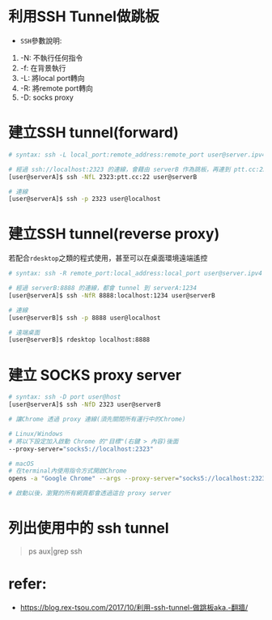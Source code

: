 # 利用SSH Tunnel做跳板
- `SSH`參數說明:
1. -N: 不執行任何指令
2. -f: 在背景執行
3. -L: 將local port轉向
4. -R: 將remote port轉向
5. -D: socks proxy

# 建立SSH tunnel(forward)
```bash
# syntax: ssh -L local_port:remote_address:remote_port user@server.ipv4

# 經過 ssh://localhost:2323 的連線，會藉由 serverB 作為跳板，再連到 ptt.cc:22
[user@serverA]$ ssh -NfL 2323:ptt.cc:22 user@serverB

# 連線
[user@serverA]$ ssh -p 2323 user@localhost
```

# 建立SSH tunnel(reverse proxy)
<!-- 注意，開啟反向tunnel之後，等於區網開了一個洞，外面的人可以連近來，可能會造成安全風險!需謹慎使用 -->
若配合`rdesktop`之類的程式使用，甚至可以在桌面環境遠端遙控
```bash
# syntax: ssh -R remote_port:local_address:local_port user@server.ipv4

# 經過 serverB:8888 的連線，都會 tunnel 到 serverA:1234
[user@serverA]$ ssh -NfR 8888:localhost:1234 user@serverB

# 連線
[user@serverB]$ ssh -p 8888 user@localhost

# 遠端桌面
[user@serverB]$ rdesktop localhost:8888
```

# 建立 SOCKS proxy server
```bash
# syntax: ssh -D port user@host
[user@serverA]$ ssh -NfD 2323 user@serverB

# 讓Chrome 透過 proxy 連線(須先關閉所有運行中的Chrome)

# Linux/Windows
# 將以下設定加入啟動 Chrome 的"目標"(右鍵 > 內容)後面
--proxy-server="socks5://localhost:2323"

# macOS
# 在terminal內使用指令方式開啟Chrome
opens -a "Google Chrome" --args --proxy-server="socks5://localhost:2323"

# 啟動以後，瀏覽的所有網頁都會透過這台 proxy server
```

# 列出使用中的 ssh tunnel
> ps aux|grep ssh


# refer:
- https://blog.rex-tsou.com/2017/10/利用-ssh-tunnel-做跳板aka.-翻牆/